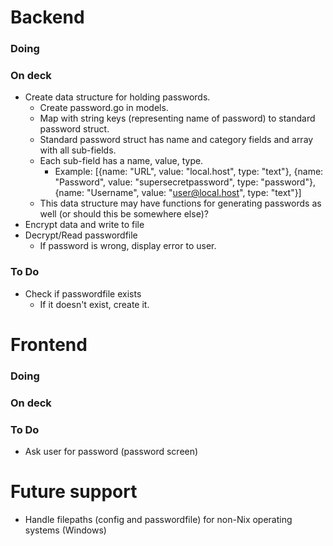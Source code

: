 # Backend

### Doing

### On deck
- Create data structure for holding passwords.
    - Create password.go in models.
    - Map with string keys (representing name of password) to standard password struct.
    - Standard password struct has name and category fields and array with all sub-fields.
    - Each sub-field has a name, value, type.
        - Example: [{name: "URL", value: "local.host", type: "text"}, {name: "Password", value: "supersecretpassword", type: "password"}, {name: "Username", value: "user@local.host", type: "text"}]
    - This data structure may have functions for generating passwords as well (or should this be somewhere else)?
- Encrypt data and write to file
- Decrypt/Read passwordfile
    - If password is wrong, display error to user.

### To Do
- Check if passwordfile exists
    - If it doesn't exist, create it.

# Frontend

### Doing

### On deck

### To Do
- Ask user for password (password screen)

# Future support
- Handle filepaths (config and passwordfile) for non-Nix operating systems (Windows)
